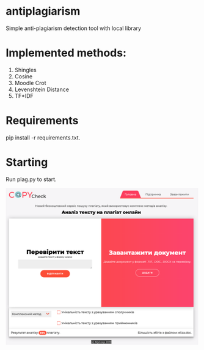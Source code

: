 # antiplagiarism
Simple anti-plagiarism detection tool with local library

# Implemented methods:
1. Shingles
2. Cosine
3. Moodle Crot
4. Levenshtein Distance
5. TF*IDF

# Requirements
pip install -r requirements.txt.

# Starting
Run plag.py to start.

![Tool MainPage Logo](/images/MainPage.png)
